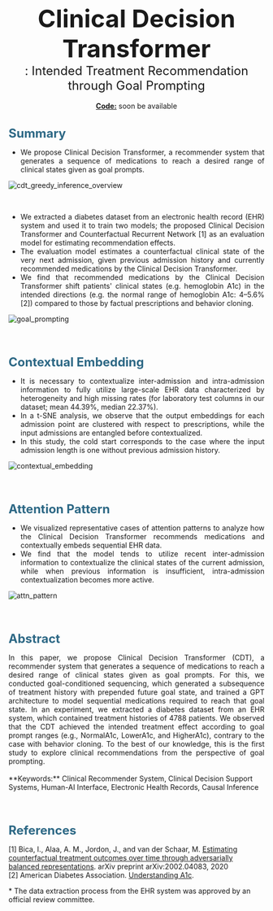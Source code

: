 <center><font size="10"><b>Clinical Decision Transformer</b> </font></center>
<center><font size="5">: Intended Treatment Recommendation through Goal Prompting</font></center>
<br>
<center> <u><b>Code:</b></u> soon be available </center>

<br>

<span style="color: #2d6885"><font size="5"><b>Summary</b></font></span>
- <div style="text-align: justify">We propose Clinical Decision Transformer, a recommender system that generates a sequence of medications to reach a desired range of clinical states given as goal prompts.</div>

![cdt_greedy_inference_overview](https://user-images.githubusercontent.com/119850923/215732828-d03b841f-209c-4e8f-8725-f9303b108f65.gif)

<br>

- <div style="text-align: justify">We extracted a diabetes dataset from an electronic health record (EHR) system and used it to train two models; the proposed Clinical Decision Transformer and Counterfactual Recurrent Network [1] as an evaluation model for estimating recommendation effects.</div>
- <div style="text-align: justify">The evaluation model estimates a counterfactual clinical state of the very next admission, given previous admission history and currently recommended medications by the Clinical Decision Transformer.</div>
- <div style="text-align: justify">We find that recommended medications by the Clinical Decision Transformer shift patients' clinical states (e.g. hemoglobin A1c) in the intended directions (e.g. the normal range of hemoglobin A1c: 4&ndash;5.6% [2]) compared to those by factual prescriptions and behavior cloning.</div>

![goal_prompting](https://user-images.githubusercontent.com/119850923/216981876-8bc86829-c6f2-4a42-8a62-78f929a857a1.png)

<br><br>

<span style="color: #2d6885"><font size="5"><b>Contextual Embedding</b></font></span>
- <div style="text-align: justify">It is necessary to contextualize inter-admission and intra-admission information to fully utilize large-scale EHR data characterized by heterogeneity and high missing rates (for laboratory test columns in our dataset; mean 44.39%, median 22.37%).</div>
- <div style="text-align: justify">In a t-SNE analysis, we observe that the output embeddings for each admission point are clustered with respect to prescriptions, while the input admissions are entangled before contextualized.</div>
- <div style="text-align: justify">In this study, the cold start corresponds to the case where the input admission length is one without previous admission history.</div>

![contextual_embedding](https://user-images.githubusercontent.com/119850923/215558959-79e21b1b-89f3-4792-b4c9-f43ad2ac4884.png)

<br><br>

<span style="color: #2d6885"><font size="5"><b>Attention Pattern</b></font></span>
- <div style="text-align: justify">We visualized representative cases of attention patterns to analyze how the Clinical Decision Transformer recommends medications and contextually embeds sequential EHR data.</div>
- <div style="text-align: justify">We find that the model tends to utilize recent inter-admission information to contextualize the clinical states of the current admission, while when previous information is insufficient, intra-admission contextualization becomes more active.</div>

![attn_pattern](https://user-images.githubusercontent.com/119850923/215719774-4029ec45-4228-49f5-b30c-ccafc76ef215.png)

<br><br>

<span style="color: #2d6885"><font size="5"><b>Abstract</b></font></span>

<div style="text-align: justify"> 
In this paper, we propose Clinical Decision Transformer (CDT), a recommender system that generates a sequence of medications to reach a desired range of clinical states given as goal prompts. For this, we conducted goal-conditioned sequencing, which generated a subsequence of treatment history with prepended future goal state, and trained a GPT architecture to model sequential medications required to reach that goal state. In an experiment, we extracted a diabetes dataset from an EHR system, which contained treatment histories of 4788 patients. We observed that the CDT achieved the intended treatment effect according to goal prompt ranges (e.g., NormalA1c, LowerA1c, and HigherA1c), contrary to the case with  behavior cloning. To the best of our knowledge, this is the first study to explore clinical recommendations from the perspective of goal prompting.</div>
<br>
**Keywords:** Clinical Recommender System, Clinical Decision Support Systems, Human-AI Interface, Electronic Health Records, Causal Inference

<br><br>


<span style="color: #2d6885"><font size="5"><b>References</b></font></span>

[1] Bica, I., Alaa, A. M., Jordon, J., and van der Schaar, M.
[Estimating counterfactual treatment outcomes over time
through adversarially balanced representations](https://arxiv.org/abs/2002.04083). arXiv
preprint arXiv:2002.04083, 2020  
[2] American Diabetes Association. [Understanding A1c](https://diabetes.org/diabetes/a1c).  

\* The data extraction process from the EHR system was approved by an official review committee.

